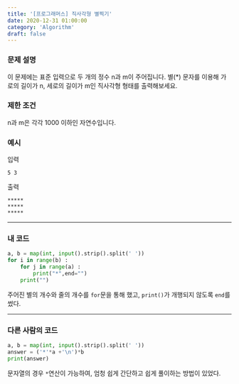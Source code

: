 ```yaml
---
title: '[프로그래머스] 직사각형 별찍기'
date: 2020-12-31 01:00:00
category: 'Algorithm'
draft: false
---
```

### 문제 설명
이 문제에는 표준 입력으로 두 개의 정수 n과 m이 주어집니다.
별(*) 문자를 이용해 가로의 길이가 n, 세로의 길이가 m인 직사각형 형태를 출력해보세요.


### 제한 조건
n과 m은 각각 1000 이하인 자연수입니다.


### 예시
입력
```
5 3
```

출력
```
*****
*****
*****
```
---


###  내 코드 
```python
a, b = map(int, input().strip().split(' '))
for i in range(b) :
    for j in range(a) :
        print("*",end="")
    print("")
```
주어진 별의 개수와 줄의 개수를 `for`문을 통해 했고, `print()`가 개행되지 않도록 `end`를 썼다.

---


### 다른 사람의 코드
```python
a, b = map(int, input().strip().split(' '))
answer = ('*'*a +'\n')*b
print(answer)
```
문자열의 경우 `*`연산이 가능하여, 엄청 쉽게 간단하고 쉽게 풀이하는 방법이 있었다.